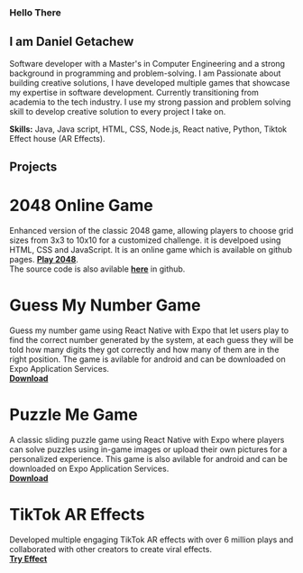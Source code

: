 ### Hello There 
## I am Daniel Getachew
Software developer with a Master's in Computer Engineering and a strong background in programming and problem-solving. I am Passionate about building creative solutions, I have developed multiple games that showcase my expertise in software development. Currently transitioning from academia to the tech industry. I use my strong passion and problem solving skill to develop creative solution to every project I take on.

**Skills:** Java, Java script, HTML, CSS, Node.js, React native, Python, Tiktok Effect house (AR Effects).

## Projects

# 2048 Online Game
Enhanced version of the classic 2048 game, allowing players to choose grid sizes from 3x3 to 10x10 for a customized challenge. it is develpoed using HTML, CSS and JavaScript. It is an online game which is available on github pages.
[**Play 2048**](https://dani-el-dani.github.io/game-2048/Game_2048.html).\
The source code is also avilable [**here**](https://github.com/dani-el-dani/game-2048) in github.

# Guess My Number Game
Guess my number game using React Native with Expo that let users play to find the correct number generated by the system, at each guess they will be told how many digits they got correctly and how many of them are in the right position. The game is avilable for android and can be downloaded on Expo Application Services.\
[**Download**](https://expo.dev/artifacts/eas/dyvgyURLbwzTdkefqHDBhW.apk)

# Puzzle Me Game
A classic sliding puzzle game using React Native with Expo where players can solve puzzles using in-game images or upload their own pictures for a personalized experience. This game is also avilable for android and can be downloaded on Expo Application Services.\
[**Download**](https://expo.dev/artifacts/eas/oUUXe4d1ASmdkfmResmx4T.apk)

# TikTok AR Effects
Developed multiple engaging TikTok AR effects with over 6 million plays and collaborated with other creators to create viral effects.\
[**Try Effect**](https://vm.tiktok.com/ZMkvbwwgg/)
